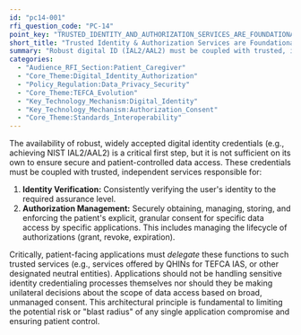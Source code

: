 ```yaml
---
id: "pc14-001"
rfi_question_code: "PC-14"
point_key: "TRUSTED_IDENTITY_AND_AUTHORIZATION_SERVICES_ARE_FOUNDATIONAL"
short_title: "Trusted Identity & Authorization Services are Foundational"
summary: "Robust digital ID (IAL2/AAL2) must be coupled with trusted, independent services for both identity verification AND authorization management. Applications must delegate these functions to limit their risk, ensuring apps don't manage credentials or make unilateral authorization decisions."
categories:
  - "Audience_RFI_Section:Patient_Caregiver"
  - "Core_Theme:Digital_Identity_Authorization"
  - "Policy_Regulation:Data_Privacy_Security"
  - "Core_Theme:TEFCA_Evolution"
  - "Key_Technology_Mechanism:Digital_Identity"
  - "Key_Technology_Mechanism:Authorization_Consent"
  - "Core_Theme:Standards_Interoperability"
---
```

The availability of robust, widely accepted digital identity credentials (e.g., achieving NIST IAL2/AAL2) is a critical first step, but it is not sufficient on its own to ensure secure and patient-controlled data access. These credentials must be coupled with trusted, independent services responsible for:
1.  **Identity Verification:** Consistently verifying the user's identity to the required assurance level.
2.  **Authorization Management:** Securely obtaining, managing, storing, and enforcing the patient's explicit, granular consent for specific data access by specific applications. This includes managing the lifecycle of authorizations (grant, revoke, expiration).

Critically, patient-facing applications must *delegate* these functions to such trusted services (e.g., services offered by QHINs for TEFCA IAS, or other designated neutral entities). Applications should not be handling sensitive identity credentialing processes themselves nor should they be making unilateral decisions about the scope of data access based on broad, unmanaged consent. This architectural principle is fundamental to limiting the potential risk or "blast radius" of any single application compromise and ensuring patient control.
